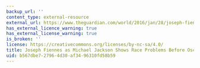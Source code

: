 ```yaml
---
backup_url: ''
content_type: external-resource
external_url: https://www.theguardian.com/world/2016/jan/28/joseph-fiennes-michael-jackson-race-problems-oscarssowhite
has_external_licence_warning: true
has_external_license_warning: true
is_broken: ''
license: https://creativecommons.org/licenses/by-nc-sa/4.0/
title: Joseph Fiennes as Michael Jackson Shows Race Problems Before Oscars Row
uid: b567dbe7-2796-4d30-af34-96310fd58b59
---
```

